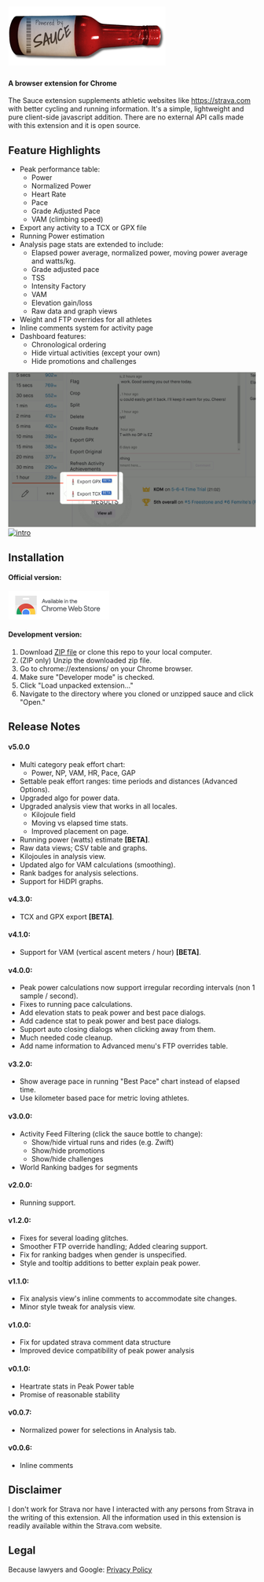 ![Sauce](images/logo_horiz_320x120.png)
===========
#### A browser extension for Chrome
The Sauce extension supplements athletic websites like https://strava.com with better
cycling and running information.  It's a simple, lightweight and pure client-side javascript
addition.  There are no external API calls made with this extension and it is open source.


Feature Highlights
--------
 * Peak performance table:
   * Power
   * Normalized Power
   * Heart Rate
   * Pace
   * Grade Adjusted Pace
   * VAM (climbing speed)
 * Export any activity to a TCX or GPX file
 * Running Power estimation
 * Analysis page stats are extended to include:
   * Elapsed power average, normalized power, moving power average and watts/kg.
   * Grade adjusted pace
   * TSS
   * Intensity Factory
   * VAM
   * Elevation gain/loss
   * Raw data and graph views
 * Weight and FTP overrides for all athletes
 * Inline comments system for activity page
 * Dashboard features:
   * Chronological ordering
   * Hide virtual activities (except your own)
   * Hide promotions and challenges


![slideshow](https://github.com/mayfield/sauce-assets/raw/master/images/screenshots/slideshow.gif)
[![intro](http://img.youtube.com/vi/VkxEnBb1YhA/0.jpg)](http://www.youtube.com/watch?v=VkxEnBb1YhA)


Installation
--------
#### Official version:
[![chrome web store](https://github.com/mayfield/sauce-assets/raw/master/images/ChromeWebStore_Badge_v2_206x58.png)](https://chrome.google.com/webstore/detail/eigiefcapdcdmncdghkeahgfmnobigha) 

#### Development version:
 1. Download [ZIP file](https://github.com/mayfield/sauce/archive/master.zip)
    or clone this repo to your local computer.
 2. (ZIP only) Unzip the downloaded zip file.
 3. Go to chrome://extensions/ on your Chrome browser.
 4. Make sure "Developer mode" is checked.
 5. Click "Load unpacked extension..."
 6. Navigate to the directory  where you cloned or unzipped sauce and click "Open."


Release Notes
--------
#### v5.0.0
 * Multi category peak effort chart:
   * Power, NP, VAM, HR, Pace, GAP
 * Settable peak effort ranges: time periods and distances (Advanced Options).
 * Upgraded algo for power data.
 * Upgraded analysis view that works in all locales.
   * Kilojoule field
   * Moving vs elapsed time stats.
   * Improved placement on page.
 * Running power (watts) estimate **[BETA]**.
 * Raw data views; CSV table and graphs.
 * Kilojoules in analysis view.
 * Updated algo for VAM calculations (smoothing).
 * Rank badges for analysis selections.
 * Support for HiDPI graphs.

#### v4.3.0:
 * TCX and GPX export **[BETA]**.

#### v4.1.0:
 * Support for VAM (vertical ascent meters / hour) **[BETA]**.

#### v4.0.0:
 * Peak power calculations now support irregular recording intervals (non 1 sample / second).
 * Fixes to running pace calculations.
 * Add elevation stats to peak power and best pace dialogs.
 * Add cadence stat to peak power and best pace dialogs.
 * Support auto closing dialogs when clicking away from them.
 * Much needed code cleanup.
 * Add name information to Advanced menu's FTP overrides table.

#### v3.2.0:
 * Show average pace in running "Best Pace" chart instead of elapsed time.
 * Use kilometer based pace for metric loving athletes.

#### v3.0.0:
 * Activity Feed Filtering (click the sauce bottle to change):
   * Show/hide virtual runs and rides (e.g. Zwift)
   * Show/hide promotions
   * Show/hide challenges
 * World Ranking badges for segments

#### v2.0.0:
 * Running support.

#### v1.2.0:
 * Fixes for several loading glitches.
 * Smoother FTP override handling;  Added clearing support.
 * Fix for ranking badges when gender is unspecified.
 * Style and tooltip additions to better explain peak power.

#### v1.1.0:
 * Fix analysis view's inline comments to accommodate site changes.
 * Minor style tweak for analysis view.

#### v1.0.0:
 * Fix for updated strava comment data structure
 * Improved device compatibility of peak power analysis

#### v0.1.0:
 * Heartrate stats in Peak Power table
 * Promise of reasonable stability

#### v0.0.7:
 * Normalized power for selections in Analysis tab.

#### v0.0.6:
 * Inline comments


Disclaimer
--------
I don't work for Strava nor have I interacted with any persons from Strava in
the writing of this extension.  All the information used in this extension is
readily available within the Strava.com website.


Legal
--------
Because lawyers and Google:
[Privacy Policy](https://mayfield.github.com/sauce/pages/privacy.html)
